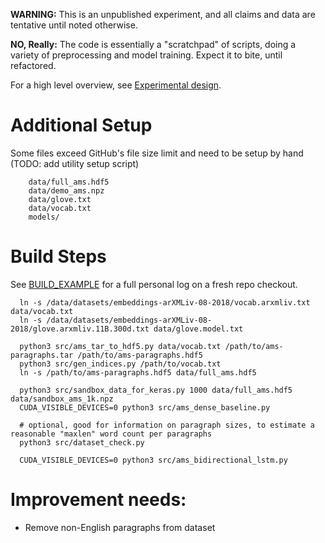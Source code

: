 **WARNING:** This is an unpublished experiment, and all claims and data are tentative until noted otherwise.

**NO, Really:** The code is essentially a "scratchpad" of scripts, doing a variety of preprocessing and model training. Expect it to bite, until refactored.

For a high level overview, see [Experimental design](EXPERIMENT.md).

# Additional Setup
Some files exceed GitHub's file size limit and need to be setup by hand (TODO: add utility setup script)
```
	data/full_ams.hdf5
	data/demo_ams.npz
	data/glove.txt
	data/vocab.txt
	models/
```

# Build Steps
See [BUILD_EXAMPLE](BUILD_EXAMPLE.md) for a full personal log on a fresh repo checkout.

```
  ln -s /data/datasets/embeddings-arXMLiv-08-2018/vocab.arxmliv.txt data/vocab.txt
  ln -s /data/datasets/embeddings-arXMLiv-08-2018/glove.arxmliv.11B.300d.txt data/glove.model.txt

  python3 src/ams_tar_to_hdf5.py data/vocab.txt /path/to/ams-paragraphs.tar /path/to/ams-paragraphs.hdf5
  python3 src/gen_indices.py /path/to/vocab.txt
  ln -s /path/to/ams-paragraphs.hdf5 data/full_ams.hdf5
		
  python3 src/sandbox_data_for_keras.py 1000 data/full_ams.hdf5 data/sandbox_ams_1k.npz
  CUDA_VISIBLE_DEVICES=0 python3 src/ams_dense_baseline.py 

  # optional, good for information on paragraph sizes, to estimate a reasonable "maxlen" word count per paragraphs
  python3 src/dataset_check.py

  CUDA_VISIBLE_DEVICES=0 python3 src/ams_bidirectional_lstm.py 
```

# Improvement needs:
 * Remove non-English paragraphs from dataset
